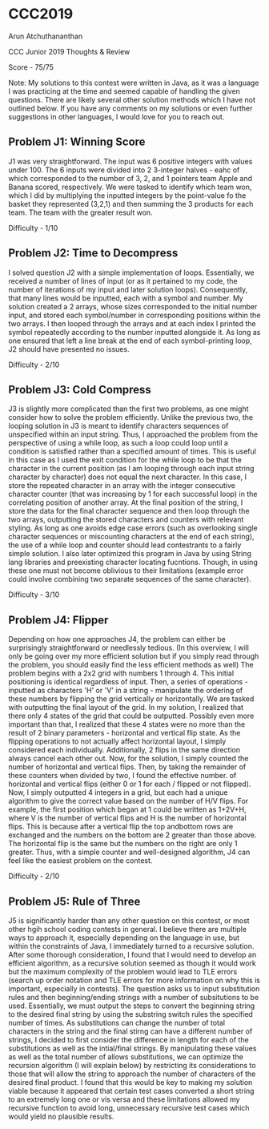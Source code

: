 # CCC2019

Arun Atchuthananthan

CCC Junior 2019 Thoughts & Review

Score - 75/75

Note: My solutions to this contest were written in Java, as it was a language I was practicing at the time and seemed capable of handling the given questions. There are likely several other solution methods which I have not outlined below. If you have any comments on my solutions or even further suggestions in other languages, I would love for you to reach out.

## Problem J1: Winning Score

J1 was very straightforward. The input was 6 positive integers with values under 100. The 6 inputs were divided into 2 3-integer halves - eahc of which corresponded to the number of 3, 2, and 1 pointers team Apple and Banana scored, respectively. We were tasked to identify which team won, which I did by multiplying the inputted integers by the point-value fo the basket they represented (3,2,1) and then summing the 3 products for each team. The team with the greater result won.

Difficulty - 1/10


## Problem J2: Time to Decompress

I solved question J2 with a simple implementation of loops. Essentially, we received a number of lines of input (or as it pertained to my code, the number of iterations of my input and later solution loops). Consequently, that many lines would be inputted, each with a symbol and number. My solution created a 2 arrays, whose sizes corresponded to the initial number input, and stored each symbol/number in corresponding positions within the two arrays. I then looped through the arrays and at each index I printed the symbol repeatedly according to the number inputted alongside it. As long as one ensured that left a line break at the end of each symbol-printing loop, J2 should have presented no issues.

Difficulty - 2/10

## Problem J3: Cold Compress

J3 is slightly more complicated than the first two problems, as one might consider how to solve the problem efficiently. Unlike the previous two, the looping solution in J3 is meant to identify characters sequences of unspecified within an input string. Thus, I approached the problem from the perspective of using a while loop, as such a loop could loop until a condition is satisfied rather than a specified amount of times. This is useful in this case as I used the exit condition for the while loop to be that the character in the current position (as I am looping through each input string character by character) does not equal the next character. In this case, I store the repeated character in an array with the integer consecutive character counter (that was increasing by 1 for each successful loop) in the correlating position of another array. At the final position of the string, I store the data for the final character sequence and then loop through the two arrays, outputting the stored characters and counters with relevant styling. As long as one avoids edge case errors (such as overlooking single character sequences or miscounting characters at the end of each string), the use of a while loop and counter should lead contestrants to a fairly simple solution. I also later optimized this program in Java by using String lang libraries and preexisting character locating fucntions. Though, in using these one must not become oblivious to their limitations (example error could involve combining two separate sequences of the same character).

Difficulty - 3/10


## Problem J4: Flipper

Depending on how one approaches J4, the problem can either be surprisingly straightforward or needlessly tedious. (In this overview, I will only be going over my more efficient solution but if you simply read through the problem, you should easily find the less efficient methods as well) The problem begins with a 2x2 grid with numbers 1 through 4. This initial positioning is identical regardless of input. Then, a series of operations - inputted as characters 'H' or 'V' in a string - manipulate the ordering of these numbers by flipping the grid vertically or horizontally. We are tasked with outputting the final layout of the grid. In my solution, I realized that there only 4 states of the grid that could be outputted. Possibly even more important than that, I realized that these 4 states were no more than the result of 2 binary parameters - horizontal and vertical flip state. As the flipping operations to not actually affect horizontal layout, I simply considered each individually. Additionally, 2 flips in the same direction always cancel each other out. Now, for the solution, I simply counted the number of horizontal and vertical flips. Then, by taking the remainder of these counters when divided by two, I found the effective number. of horizontal and vertical flips (either 0 or 1 for each / flipped or not flipped). Now, I simply outputted 4 integers in a grid, but each had a unique algorithm to give the correct value based on the number of H/V flips. For example, the first position which began at 1 could be written as 1+2V+H, where V is the number of vertical flips and H is the number of horizontal flips. This is because after a vertical flip the top andbottom rows are exchanged and the numbers on the bottom are 2 greater than those above. The horizontal flip is the same but the numbers on the right are only 1 greater. Thus, with a simple counter and well-designed algorithm, J4 can feel like the easiest problem on the contest.

Difficulty - 2/10

## Problem J5: Rule of Three

J5 is significantly harder than any other question on this contest, or most other hgih school coding contests in general. I believe there are multiple ways to approach it, especially depending on the language in use, but within the constraints of Java, I immediately turned to a recursive solution. After some thorough consideration, I found that I would need to develop an efficient algorithm, as a recursive solution seemed as though it would work but the maximum complexity of the problem would lead to TLE errors (search up order notation and TLE errors for more information on why this is important, especially in contests). The question asks us to input substitution rules and then beginning/ending strings with a number of subsitutions to be used. Essentially, we must output the steps to convert the beginning string to the desired final string by using the substring switch rules the specified number of times. As substitutions can change the number of total characters in the string and the final stirng can have a different number of strings, I decided to first consider the difference in length for each of the substitutions as well as the intial/final strings. By manipulating these values as well as the total number of allows substitutions, we can optimize the recursion algorithm (I will explain below) by restricting its considerations to those that will allow the string to approach the number of characters of the desired final product. I found that this would be key to making my solution viable because it appeared that certain test cases converted a short string to an extremely long one or vis versa and these limitations allowed my recursive function to avoid long, unnecessary recursive test cases which would yield no plausible results.
